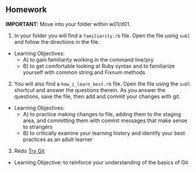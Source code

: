 ## Homework

**IMPORTANT:** Move into your folder within w01/d01. 

1. In your folder you will find a `familiarity.rb` file. Open the file using `subl` and follow the directions in the file. 
  * Learning Objectives:
    * A) to gain familiarity working in the command line/pry
    * B) to get comfortable looking at Ruby syntax and to familiarize yourself with common string and Fixnum methods
2. You will also find a `how_i_learn_best.rb` file. Open the file using the `subl` shortcut and answer the questions therein. As you answer the questions, save the file, then add and commit your changes with git.
  * Learning Objectives:
    * A) to practice making changes to file, adding them to the staging area, and committing them with commit messages that make sense to strangers
    * B) to critically examine your learning history and identify your best practices as an adult learner
3. Redo [Try Git](http://try.github.io/levels/1/challenges/1)
  * Learning Objective: to reinforce your understanding of the basics of Git
